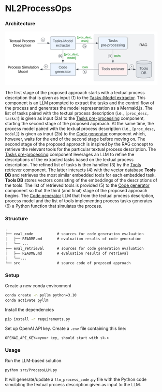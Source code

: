 # NL2ProcessOps

### Architecture

![architecture](images/architecture.png)

The first stage of the proposed approach starts with a textual process description that is given as input (1) to the [Tasks-Model extractor](src/TasksModelLLM.py). This component is an LLM prompted to extract the tasks and the control flow of the process and generates the model representation as a Mermaid.js. The list of tasks paired with the textual process description (i.e., `[proc_desc, tasks]`) is given as input (2a) to the [Tasks pre-processing](src/TasksPreProcessingLLM.py) component, starting the second stage of the proposed approach. At the same time, the process model paired with the textual process description (i.e., `[proc_desc, model]`) is given as input (2b) to the [Code generator](src/CodeLLM.py) component which, however, waits for the end of the second stage before moving on. The second stage of the proposed approach is inspired by the RAG concept to retrieve the relevant tools for the particular textual process description. The [Tasks pre-processing](src/TasksPreProcessingLLM.py) component leverages an LLM to refine the descriptions of the extracted tasks based on the textual process description. The refined list of tasks is then handled (3) by the [Tools retriever](src/ToolsManagerDB.py) component. The latter interacts (4) with the vector database **Tools DB** and retrieves the most similar embedded tools for each embedded task. **Tools DB** stores vectors consisting of the embeddings of the descriptions of the tools. The list of retrieved tools is provided (5) to the [Code generator](src/CodeLLM.py) component so that the third (and final) stage of the proposed approach begins. The [Code generator](src/CodeLLM.py) LLM that from the textual process description, process model and the list of tools implementing process tasks generates (6) a Python function that simulates the process.


### Structure

```
.
├── eval_code           # sources for code generation evaluation
|   ├── README.md       # evaluation results of code generation
|   └── ...
├── eval_retrieval      # sources for code generation evaluation
|   ├── README.md       # evaluation results of retrieval
|   └──...
└── src                 # source code of proposed approach
```


### Setup

Create a new conda environment
```bash
conda create -n pyllm python=3.10
conda activate pyllm
```

Install the dependencies
```bash
pip install -r requirements.py
```

Set up OpenAI API key. Create a `.env` file containing this line:
```env
OPENAI_API_KEY=<your key, should start with sk->
```


### Usage

Run the LLM-based solution
```bash
python src/ProcessLLM.py
```

It will generate/update a `llm_process_code.py` file with the Python code simulating the textual process description given as input to the LLM.